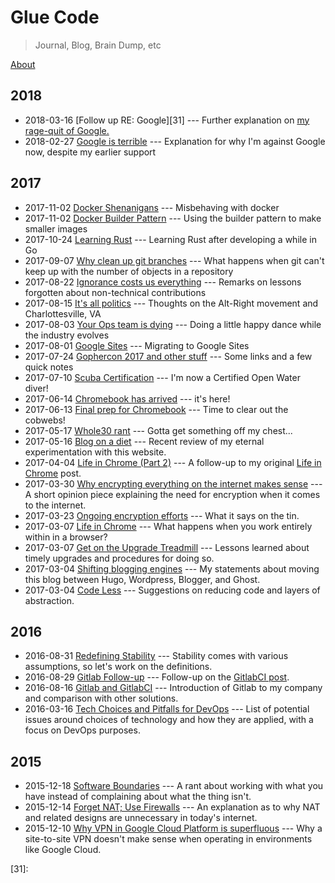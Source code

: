 # Glue Code

>Journal, Blog, Brain Dump, etc

[About][1]

## 2018

- 2018-03-16 [Follow up RE: Google][31] --- Further explanation on [my rage-quit
  of Google.][29]
- 2018-02-27 [Google is terrible][29] --- Explanation for why I'm against
  Google now, despite my earlier support

## 2017

- 2017-11-02 [Docker Shenanigans][28] --- Misbehaving with docker
- 2017-11-02 [Docker Builder Pattern][27] --- Using the builder pattern to make
    smaller images
- 2017-10-24 [Learning Rust][26] --- Learning Rust after developing a while in
    Go
- 2017-09-07 [Why clean up git branches][25] --- What happens when git can't
    keep up with the number of objects in a repository
- 2017-08-22 [Ignorance costs us everything][24] --- Remarks on lessons
    forgotten about non-technical contributions
- 2017-08-15 [It's all politics][23] --- Thoughts on the Alt-Right movement and
    Charlottesville, VA
- 2017-08-03 [Your Ops team is dying][22] --- Doing a little happy dance while
    the industry evolves
- 2017-08-01 [Google Sites][21] --- Migrating to Google Sites
- 2017-07-24 [Gophercon 2017 and other stuff][20] --- Some links and a few quick
    notes
- 2017-07-10 [Scuba Certification][19] --- I'm now a Certified Open Water diver!
- 2017-06-14 [Chromebook has arrived][18] --- it's here!
- 2017-06-13 [Final prep for Chromebook][17] --- Time to clear out the cobwebs!
- 2017-05-17 [Whole30 rant][16] --- Gotta get something off my chest...
- 2017-05-16 [Blog on a diet][15] --- Recent review of my eternal
    experimentation with this website.
- 2017-04-04 [Life in Chrome (Part 2)][14] --- A follow-up to my original [Life
    in Chrome][12] post.
- 2017-03-30 [Why encrypting everything on the internet makes sense][30] --- A
  short opinion piece explaining the need for encryption when it comes to the
  internet.
- 2017-03-23 [Ongoing encryption efforts][13] --- What it says on the tin.
- 2017-03-07 [Life in Chrome][12] --- What happens when you work entirely within
    in a browser?
- 2017-03-07 [Get on the Upgrade Treadmill][11] --- Lessons learned about timely
    upgrades and procedures for doing so.
- 2017-03-04 [Shifting blogging engines][10] --- My statements about moving this
    blog between Hugo, Wordpress, Blogger, and Ghost.
- 2017-03-04 [Code Less][9] --- Suggestions on reducing code and layers of
    abstraction.

## 2016

- 2016-08-31 [Redefining Stability][8] --- Stability comes with various
    assumptions, so let's work on the definitions.
- 2016-08-29 [Gitlab Follow-up][7] --- Follow-up on the [GitlabCI post][6].
- 2016-08-16 [Gitlab and GitlabCI][6] --- Introduction of Gitlab to my company
    and comparison with other solutions.
- 2016-03-16 [Tech Choices and Pitfalls for DevOps][5] --- List of potential
    issues around choices of technology and how they are applied, with a focus
    on DevOps purposes.

## 2015

- 2015-12-18 [Software Boundaries][4] --- A rant about working with what you
    have instead of complaining about what the thing isn't.
- 2015-12-14 [Forget NAT; Use Firewalls][3] --- An explanation as to why NAT and
    related designs are unnecessary in today's internet.
- 2015-12-10 [Why VPN in Google Cloud Platform is superfluous][2] --- Why a
    site-to-site VPN doesn't make sense when operating in environments like
    Google Cloud.

[1]:About.md
[2]:2015/why-vpn-is-superfluous.md
[3]:2015/no-nat-use-firewalls.md
[4]:2015/software-has-boundaries.md
[5]:2016/tech-choices-pitfalls-devops.md
[6]:2016/gitlab-and-gitlabci.md
[7]:2016/gitlab-follow-up.md
[8]:2016/redefining-stability.md
[9]:2017/code-less.md
[10]:2017/shift-blogging-engines.md
[11]:2017/upgrade-treadmill.md
[12]:2017/life-in-chrome.md
[13]:2017/ongoing-encryption-efforts.md
[14]:2017/life-in-chrome-part2.md
[15]:2017/blog-on-a-diet.md
[16]:2017/whole30-rant.md
[17]:2017/chromebook-prep.md
[18]:2017/chromebook-has-arrived.md
[19]:2017/padi-scuba-cert.md
[20]:2017/gophercon-and-stuff.md
[21]:2017/google-sites.md
[22]:2017/your-ops-team-is-dying.md
[23]:2017/its-all-politics.md
[24]:2017/ignorance-costs-us-everything.md
[25]:2017/why-clean-up-git-branches.md
[26]:2017/learning-rust.md
[27]:2017/docker-builder-pattern.md
[28]:2017/docker-shenanigans.md
[29]:2018/google-is-terrible.md
[30]:2017/encrypt-everything.md
[31]:
